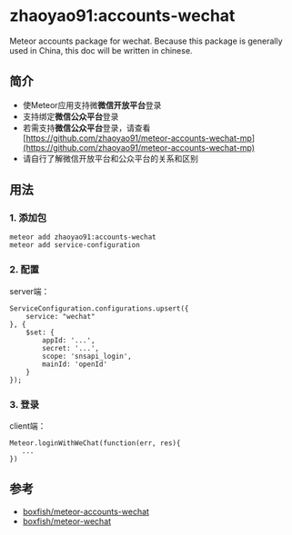 # zhaoyao91:accounts-wechat
Meteor accounts package for wechat.
Because this package is generally used in China, this doc will be written in chinese.

## 简介
- 使Meteor应用支持微**微信开放平台**登录
- 支持绑定**微信公众平台**登录
- 若需支持**微信公众平台**登录，请查看[https://github.com/zhaoyao91/meteor-accounts-wechat-mp](https://github.com/zhaoyao91/meteor-accounts-wechat-mp)
- 请自行了解微信开放平台和公众平台的关系和区别

## 用法

### 1. 添加包
```
meteor add zhaoyao91:accounts-wechat
meteor add service-configuration
```

### 2. 配置
server端：
```
ServiceConfiguration.configurations.upsert({
    service: "wechat"
}, {
    $set: {
        appId: '...',
        secret: '...',
        scope: 'snsapi_login',
        mainId: 'openId'
    }
});
```

### 3. 登录
client端：
```
Meteor.loginWithWeChat(function(err, res){
   ... 
})
```

## 参考
- [boxfish/meteor-accounts-wechat](https://github.com/boxfish/meteor-accounts-wechat/)
- [boxfish/meteor-wechat](https://github.com/boxfish/meteor-wechat/)